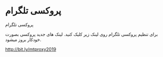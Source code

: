 # پروکسی تلگرام
پروکسی تلگرام

برای تنظیم پروکسی تلگرام روی لینک زیر کلیک کنید. لینک های جدید پروکسی بصورت خودکار بروز میشود.

http://bit.ly/mtproxy2019
